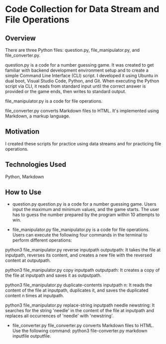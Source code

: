# Code Collection for Data Stream and File Operations
## Overview
There are three Python files: question.py, file_manipulator.py, and file_converter.py.

question.py is a code for a number guessing game. It was created to get familiar with backend development environment setup and to create a simple Command Line Interface (CLI) script. I developed it using Ubuntu in dual boot, Visual Studio Code, Python, and Git. When executing the Python script via CLI, it reads from standard input until the correct answer is provided or the game ends, then writes to standard output.

file_manipulator.py is a code for file operations.

file_converter.py converts Markdown files to HTML. It's implemented using Markdown, a markup language.

## Motivation
I created these scripts for practice using data streams and for practicing file operations.

## Technologies Used
Python, Markdown

## How to Use
- question.py
question.py is a code for a number guessing game. Users input the maximum and minimum values, and the game starts. The user has to guess the number prepared by the program within 10 attempts to win.

- file_manipulator.py
file_manipulator.py is a code for file operations. Users can execute the following four commands in the terminal to perform different operations:

python3 file_manipulator.py reverse inputpath outputpath: It takes the file at inputpath, reverses its content, and creates a new file with the reversed content at outputpath.

python3 file_manipulator.py copy inputpath outputpath: It creates a copy of the file at inputpath and saves it as outputpath.

python3 file_manipulator.py duplicate-contents inputpath n: It reads the content of the file at inputpath, duplicates it, and saves the duplicated content n times at inputpath.

python3 file_manipulator.py replace-string inputpath needle newstring: It searches for the string 'needle' in the content of the file at inputpath and replaces all occurrences of 'needle' with 'newstring'.

- file_converter.py
file_converter.py converts Markdown files to HTML. Use the following command: python3 file-converter.py markdown inputfile outputfile.
